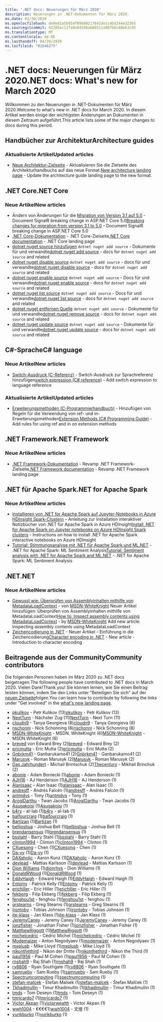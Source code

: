 ```yaml
---
title: '.NET docs: Neuerungen für März 2020'
description: Neuerungen in .NET-Dokumenten für März 2020.
ms.date: 03/30/2020
ms.openlocfilehash: de0e81a5b954f09b80217841de1c4bd244e32365
ms.sourcegitcommit: 62285ec11fa8e8424bab00511a90760c60e63c95
ms.translationtype: MT
ms.contentlocale: de-DE
ms.lasthandoff: 04/20/2020
ms.locfileid: "81646275"
---
```

# <a name="net-docs-whats-new-for-march-2020"></a><span data-ttu-id="7e6c3-103">.NET docs: Neuerungen für März 2020</span><span class="sxs-lookup"><span data-stu-id="7e6c3-103">.NET docs: What's new for March 2020</span></span>

<span data-ttu-id="7e6c3-104">Willkommen zu den Neuerungen in .NET-Dokumenten für März 2020.</span><span class="sxs-lookup"><span data-stu-id="7e6c3-104">Welcome to what's new in .NET docs for March 2020.</span></span> <span data-ttu-id="7e6c3-105">In diesem Artikel werden einige der wichtigsten Änderungen an Dokumenten in diesem Zeitraum aufgeführt.</span><span class="sxs-lookup"><span data-stu-id="7e6c3-105">This article lists some of the major changes to docs during this period.</span></span>

## <a name="architecture-guides"></a><span data-ttu-id="7e6c3-106">Handbücher zur Architektur</span><span class="sxs-lookup"><span data-stu-id="7e6c3-106">Architecture guides</span></span>

### <a name="updated-articles"></a><span data-ttu-id="7e6c3-107">Aktualisierte Artikel</span><span class="sxs-lookup"><span data-stu-id="7e6c3-107">Updated articles</span></span>

- <span data-ttu-id="7e6c3-108">[Neue Architektur-Zielseite](../architecture/index.yml) - Aktualisieren Sie die Zielseite des Architekturhandbuchs auf das neue Format.</span><span class="sxs-lookup"><span data-stu-id="7e6c3-108">[New architecture landing page](../architecture/index.yml) - Update the architecture guide landing page to the new format.</span></span>

## <a name="net-core"></a><span data-ttu-id="7e6c3-109">.NET Core</span><span class="sxs-lookup"><span data-stu-id="7e6c3-109">.NET Core</span></span>

### <a name="new-articles"></a><span data-ttu-id="7e6c3-110">Neue Artikel</span><span class="sxs-lookup"><span data-stu-id="7e6c3-110">New articles</span></span>

- <span data-ttu-id="7e6c3-111">Ändern von Änderungen für die [Migration von Version 3.1 auf 5.0](../core/compatibility/3.1-5.0.md) - Document SignalR breaking change in ASP.NET Core 5.0</span><span class="sxs-lookup"><span data-stu-id="7e6c3-111">[Breaking changes for migration from version 3.1 to 5.0](../core/compatibility/3.1-5.0.md) - Document SignalR breaking change in ASP.NET Core 5.0</span></span>
- <span data-ttu-id="7e6c3-112">[.NET Core-Dokumentation](../core/index.yml) - .NET Core-Zielseite</span><span class="sxs-lookup"><span data-stu-id="7e6c3-112">[.NET Core documentation](../core/index.yml) - .NET Core landing page</span></span>
- <span data-ttu-id="7e6c3-113">[dotnet nuget source hinzufügen](../core/tools/dotnet-nuget-add-source.md) `dotnet nuget add source` - Dokumente für und verwandte</span><span class="sxs-lookup"><span data-stu-id="7e6c3-113">[dotnet nuget add source](../core/tools/dotnet-nuget-add-source.md) - docs for `dotnet nuget add source` and related</span></span>
- <span data-ttu-id="7e6c3-114">[dotnet nuget disable source](../core/tools/dotnet-nuget-disable-source.md) `dotnet nuget add source` - docs für und verwandte</span><span class="sxs-lookup"><span data-stu-id="7e6c3-114">[dotnet nuget disable source](../core/tools/dotnet-nuget-disable-source.md) - docs for `dotnet nuget add source` and related</span></span>
- <span data-ttu-id="7e6c3-115">[dotnet nuget enable source](../core/tools/dotnet-nuget-enable-source.md) `dotnet nuget add source` - Docs für und verwandte</span><span class="sxs-lookup"><span data-stu-id="7e6c3-115">[dotnet nuget enable source](../core/tools/dotnet-nuget-enable-source.md) - docs for `dotnet nuget add source` and related</span></span>
- <span data-ttu-id="7e6c3-116">[dotnet nuget list source](../core/tools/dotnet-nuget-list-source.md) `dotnet nuget add source` - Docs für und verwandte</span><span class="sxs-lookup"><span data-stu-id="7e6c3-116">[dotnet nuget list source](../core/tools/dotnet-nuget-list-source.md) - docs for `dotnet nuget add source` and related</span></span>
- <span data-ttu-id="7e6c3-117">[dotnet nuget entfernen Quelle](../core/tools/dotnet-nuget-remove-source.md) `dotnet nuget add source` - Dokumente für und verwandte</span><span class="sxs-lookup"><span data-stu-id="7e6c3-117">[dotnet nuget remove source](../core/tools/dotnet-nuget-remove-source.md) - docs for `dotnet nuget add source` and related</span></span>
- <span data-ttu-id="7e6c3-118">[dotnet nuget update source](../core/tools/dotnet-nuget-update-source.md) `dotnet nuget add source` - Dokumente für und verwandte</span><span class="sxs-lookup"><span data-stu-id="7e6c3-118">[dotnet nuget update source](../core/tools/dotnet-nuget-update-source.md) - docs for `dotnet nuget add source` and related</span></span>

## <a name="c-language"></a><span data-ttu-id="7e6c3-119">C#-Sprache</span><span class="sxs-lookup"><span data-stu-id="7e6c3-119">C# language</span></span>

### <a name="new-articles"></a><span data-ttu-id="7e6c3-120">Neue Artikel</span><span class="sxs-lookup"><span data-stu-id="7e6c3-120">New articles</span></span>

- <span data-ttu-id="7e6c3-121">[Switch-Ausdruck (C-Referenz)](../csharp/language-reference/operators/switch-expression.md) - Switch-Ausdruck zur Sprachreferenz hinzufügen</span><span class="sxs-lookup"><span data-stu-id="7e6c3-121">[switch expression (C# reference)](../csharp/language-reference/operators/switch-expression.md) - Add switch expression to language reference</span></span>

### <a name="updated-articles"></a><span data-ttu-id="7e6c3-122">Aktualisierte Artikel</span><span class="sxs-lookup"><span data-stu-id="7e6c3-122">Updated articles</span></span>

- <span data-ttu-id="7e6c3-123">[Erweiterungsmethoden (C-Programmierhandbuch)](../csharp/programming-guide/classes-and-structs/extension-methods.md) - Hinzufügen von Regeln für die Verwendung von ref- und in-Erweiterungsmethoden</span><span class="sxs-lookup"><span data-stu-id="7e6c3-123">[Extension Methods (C# Programming Guide)](../csharp/programming-guide/classes-and-structs/extension-methods.md) - Add rules for using ref and in on extension methods</span></span>

## <a name="net-framework"></a><span data-ttu-id="7e6c3-124">.NET Framework</span><span class="sxs-lookup"><span data-stu-id="7e6c3-124">.NET Framework</span></span>

### <a name="new-articles"></a><span data-ttu-id="7e6c3-125">Neue Artikel</span><span class="sxs-lookup"><span data-stu-id="7e6c3-125">New articles</span></span>

- <span data-ttu-id="7e6c3-126">[.NET Framework-Dokumentation](../framework/index.yml) - Revamp .NET Framework-Zielseite</span><span class="sxs-lookup"><span data-stu-id="7e6c3-126">[.NET Framework documentation](../framework/index.yml) - Revamp .NET Framework landing page</span></span>

## <a name="net-for-apache-spark"></a><span data-ttu-id="7e6c3-127">.NET für Apache Spark</span><span class="sxs-lookup"><span data-stu-id="7e6c3-127">.NET for Apache Spark</span></span>

### <a name="new-articles"></a><span data-ttu-id="7e6c3-128">Neue Artikel</span><span class="sxs-lookup"><span data-stu-id="7e6c3-128">New articles</span></span>

- <span data-ttu-id="7e6c3-129">[Installieren von .NET for Apache Spark auf Jupyter-Notebooks in Azure HDInsight Spark-Clustern](../spark/how-to-guides/hdinsight-notebook-installation.md) – Anleitung zur Installation interaktiver Notizbücher von .NET für Apache Spark in Azure HDInsight</span><span class="sxs-lookup"><span data-stu-id="7e6c3-129">[Install .NET for Apache Spark on Jupyter notebooks on Azure HDInsight Spark clusters](../spark/how-to-guides/hdinsight-notebook-installation.md) - Instructions on how to install .NET for Apache Spark interactive notebooks on Azure HDInsight</span></span>
- <span data-ttu-id="7e6c3-130">[Tutorial: Stimmungsanalyse mit .NET für Apache Spark und ML.NET](../spark/tutorials/ml-sentiment-analysis.md) - .NET for Apache Spark: ML Sentiment Analysis</span><span class="sxs-lookup"><span data-stu-id="7e6c3-130">[Tutorial: Sentiment analysis with .NET for Apache Spark and ML.NET](../spark/tutorials/ml-sentiment-analysis.md) - .NET for Apache Spark: ML Sentiment Analysis</span></span>

## <a name="net"></a><span data-ttu-id="7e6c3-131">.NET</span><span class="sxs-lookup"><span data-stu-id="7e6c3-131">.NET</span></span>

### <a name="new-articles"></a><span data-ttu-id="7e6c3-132">Neue Artikel</span><span class="sxs-lookup"><span data-stu-id="7e6c3-132">New articles</span></span>

- <span data-ttu-id="7e6c3-133">[Gewusst wie: Überprüfen von Assemblyinhalten mithilfe von MetadataLoadContext](../standard/assembly/inspect-contents-using-metadataloadcontext.md) - von [MSDN-WhiteKnight](https://github.com/MSDN-WhiteKnight) Neuer Artikel hinzufügen: Überprüfen von Assemblyinhalten mithilfe von MetadataLoadContext</span><span class="sxs-lookup"><span data-stu-id="7e6c3-133">[How to: Inspect assembly contents using MetadataLoadContext](../standard/assembly/inspect-contents-using-metadataloadcontext.md) - by [MSDN-WhiteKnight](https://github.com/MSDN-WhiteKnight) Add new article: Inspecting assembly contents using MetadataLoadContext</span></span>
- <span data-ttu-id="7e6c3-134">[Zeichencodierung in .NET](../standard/base-types/character-encoding-introduction.md) - Neuer Artikel - Einführung in die Zeichencodierung</span><span class="sxs-lookup"><span data-stu-id="7e6c3-134">[Character encoding in .NET](../standard/base-types/character-encoding-introduction.md) - New article - Introduction to character encoding</span></span>

## <a name="community-contributors"></a><span data-ttu-id="7e6c3-135">Beitragende aus der Community</span><span class="sxs-lookup"><span data-stu-id="7e6c3-135">Community contributors</span></span>

<span data-ttu-id="7e6c3-136">Die folgenden Personen haben im März 2020 zu .NET docs beigetragen.</span><span class="sxs-lookup"><span data-stu-id="7e6c3-136">The following people have contributed to .NET docs in March 2020.</span></span> <span data-ttu-id="7e6c3-137">Vielen Dank!</span><span class="sxs-lookup"><span data-stu-id="7e6c3-137">Thank you!</span></span> <span data-ttu-id="7e6c3-138">Sie können lernen, wie Sie einen Beitrag leisten können, indem Sie den Links unter "Beteiligen Sie sich" auf der [neuen Zielseite](index.yml)folgen.</span><span class="sxs-lookup"><span data-stu-id="7e6c3-138">You can learn how to contribute by following the links under "Get involved" in the [what's new landing page](index.yml).</span></span>

- <span data-ttu-id="7e6c3-139">[pkulikov](https://github.com/pkulikov) - Petr Kulikov (13)</span><span class="sxs-lookup"><span data-stu-id="7e6c3-139">[pkulikov](https://github.com/pkulikov) - Petr Kulikov (13)</span></span>
- <span data-ttu-id="7e6c3-140">[NextTurn](https://github.com/NextTurn) - Nächster Zug (11)</span><span class="sxs-lookup"><span data-stu-id="7e6c3-140">[NextTurn](https://github.com/NextTurn) - Next Turn (11)</span></span>
- <span data-ttu-id="7e6c3-141">[cloudn9](https://github.com/cloudn9) - Tanya Georgieva (8)</span><span class="sxs-lookup"><span data-stu-id="7e6c3-141">[cloudn9](https://github.com/cloudn9) - Tanya Georgieva (8)</span></span>
- <span data-ttu-id="7e6c3-142">[nschonni](https://github.com/nschonni) - Nick Schonning (8)</span><span class="sxs-lookup"><span data-stu-id="7e6c3-142">[nschonni](https://github.com/nschonni) - Nick Schonning (8)</span></span>
- <span data-ttu-id="7e6c3-143">[MSDN-WhiteKnight](https://github.com/MSDN-WhiteKnight) - MSDN. WhiteKnight (6)</span><span class="sxs-lookup"><span data-stu-id="7e6c3-143">[MSDN-WhiteKnight](https://github.com/MSDN-WhiteKnight) - MSDN.WhiteKnight (6)</span></span>
- <span data-ttu-id="7e6c3-144">[breyed](https://github.com/breyed) von Edward Brey (2)</span><span class="sxs-lookup"><span data-stu-id="7e6c3-144">[breyed](https://github.com/breyed) - Edward Brey (2)</span></span>
- <span data-ttu-id="7e6c3-145">[ericmutta](https://github.com/ericmutta) - Eric Mutta (2)</span><span class="sxs-lookup"><span data-stu-id="7e6c3-145">[ericmutta](https://github.com/ericmutta) - Eric Mutta (2)</span></span>
- <span data-ttu-id="7e6c3-146">[Gnbrkm41](https://github.com/Gnbrkm41) - Ganbarukamo41 (2)</span><span class="sxs-lookup"><span data-stu-id="7e6c3-146">[Gnbrkm41](https://github.com/Gnbrkm41) - Ganbarukamo41 (2)</span></span>
- <span data-ttu-id="7e6c3-147">[Marusyk](https://github.com/Marusyk) - Roman Marusyk (2)</span><span class="sxs-lookup"><span data-stu-id="7e6c3-147">[Marusyk](https://github.com/Marusyk) - Roman Marusyk (2)</span></span>
- <span data-ttu-id="7e6c3-148">[Das Jahrhundert](https://github.com/Thecentury) - Michail Brintschuk (2)</span><span class="sxs-lookup"><span data-stu-id="7e6c3-148">[Thecentury](https://github.com/Thecentury) - Mikhail Brinchuk (2)</span></span>
- <span data-ttu-id="7e6c3-149">[abonie](https://github.com/abonie) - Adam Boniecki (1)</span><span class="sxs-lookup"><span data-stu-id="7e6c3-149">[abonie](https://github.com/abonie) - Adam Boniecki (1)</span></span>
- <span data-ttu-id="7e6c3-150">[AJH16](https://github.com/AJH16) - AJ Henderson (1)</span><span class="sxs-lookup"><span data-stu-id="7e6c3-150">[AJH16](https://github.com/AJH16) - AJ Henderson (1)</span></span>
- <span data-ttu-id="7e6c3-151">[Alanisaac](https://github.com/alanisaac) – Alan Isaac (1)</span><span class="sxs-lookup"><span data-stu-id="7e6c3-151">[alanisaac](https://github.com/alanisaac) - Alan Isaac (1)</span></span>
- <span data-ttu-id="7e6c3-152">[andresff](https://github.com/andresff) - Andrés Falcén (1)</span><span class="sxs-lookup"><span data-stu-id="7e6c3-152">[andresff](https://github.com/andresff) - Andrés Falcón (1)</span></span>
- <span data-ttu-id="7e6c3-153">[antmdvs](https://github.com/antmdvs) - Tony (1)</span><span class="sxs-lookup"><span data-stu-id="7e6c3-153">[antmdvs](https://github.com/antmdvs) - Tony (1)</span></span>
- <span data-ttu-id="7e6c3-154">[AroglDarthu](https://github.com/AroglDarthu) - Twan Jacobs (1)</span><span class="sxs-lookup"><span data-stu-id="7e6c3-154">[AroglDarthu](https://github.com/AroglDarthu) - Twan Jacobs (1)</span></span>
- <span data-ttu-id="7e6c3-155">[Asugakoisi](https://github.com/Asugakoisi) (1)</span><span class="sxs-lookup"><span data-stu-id="7e6c3-155">[Asugakoisi](https://github.com/Asugakoisi) (1)</span></span>
- <span data-ttu-id="7e6c3-156">[b4ry](https://github.com/b4ry) - aI-Iab (1)</span><span class="sxs-lookup"><span data-stu-id="7e6c3-156">[b4ry](https://github.com/b4ry) - aI-Iab (1)</span></span>
- <span data-ttu-id="7e6c3-157">[balfourcraig](https://github.com/balfourcraig) (1)</span><span class="sxs-lookup"><span data-stu-id="7e6c3-157">[balfourcraig](https://github.com/balfourcraig) (1)</span></span>
- <span data-ttu-id="7e6c3-158">[Bartizan](https://github.com/Bartizan) (1)</span><span class="sxs-lookup"><span data-stu-id="7e6c3-158">[Bartizan](https://github.com/Bartizan) (1)</span></span>
- <span data-ttu-id="7e6c3-159">[belljoshua](https://github.com/belljoshua) - Joshua Bell (1)</span><span class="sxs-lookup"><span data-stu-id="7e6c3-159">[belljoshua](https://github.com/belljoshua) - Joshua Bell (1)</span></span>
- <span data-ttu-id="7e6c3-160">[brendansensus](https://github.com/brendansensus) (1)</span><span class="sxs-lookup"><span data-stu-id="7e6c3-160">[brendansensus](https://github.com/brendansensus) (1)</span></span>
- <span data-ttu-id="7e6c3-161">[bsstahl](https://github.com/bsstahl) - Barry Stahl (1)</span><span class="sxs-lookup"><span data-stu-id="7e6c3-161">[bsstahl](https://github.com/bsstahl) - Barry Stahl (1)</span></span>
- <span data-ttu-id="7e6c3-162">[clinton1994](https://github.com/clinton1994) - Clinton (1)</span><span class="sxs-lookup"><span data-stu-id="7e6c3-162">[clinton1994](https://github.com/clinton1994) - Clinton (1)</span></span>
- <span data-ttu-id="7e6c3-163">[CXuesong](https://github.com/CXuesong) - Chen (1)</span><span class="sxs-lookup"><span data-stu-id="7e6c3-163">[CXuesong](https://github.com/CXuesong) - Chen (1)</span></span>
- <span data-ttu-id="7e6c3-164">[Da-vy](https://github.com/Da-vy) (1)</span><span class="sxs-lookup"><span data-stu-id="7e6c3-164">[Da-vy](https://github.com/Da-vy) (1)</span></span>
- <span data-ttu-id="7e6c3-165">[DAXaholic](https://github.com/DAXaholic) - Aaron Kunz (1)</span><span class="sxs-lookup"><span data-stu-id="7e6c3-165">[DAXaholic](https://github.com/DAXaholic) - Aaron Kunz (1)</span></span>
- <span data-ttu-id="7e6c3-166">[devlead](https://github.com/devlead) - Mattias Karlsson (1)</span><span class="sxs-lookup"><span data-stu-id="7e6c3-166">[devlead](https://github.com/devlead) - Mattias Karlsson (1)</span></span>
- <span data-ttu-id="7e6c3-167">[Dion Williams](https://github.com/dionrhys) (1)</span><span class="sxs-lookup"><span data-stu-id="7e6c3-167">[dionrhys](https://github.com/dionrhys) - Dion Williams (1)</span></span>
- <span data-ttu-id="7e6c3-168">[DonaldRWood](https://github.com/DonaldRWood) (1)</span><span class="sxs-lookup"><span data-stu-id="7e6c3-168">[DonaldRWood](https://github.com/DonaldRWood) (1)</span></span>
- <span data-ttu-id="7e6c3-169">[EddyHaigh](https://github.com/EddyHaigh) - Edward Haigh (1)</span><span class="sxs-lookup"><span data-stu-id="7e6c3-169">[EddyHaigh](https://github.com/EddyHaigh) - Edward Haigh (1)</span></span>
- <span data-ttu-id="7e6c3-170">[Entomy](https://github.com/Entomy) - Patrick Kelly (1)</span><span class="sxs-lookup"><span data-stu-id="7e6c3-170">[Entomy](https://github.com/Entomy) - Patrick Kelly (1)</span></span>
- <span data-ttu-id="7e6c3-171">[erichiller](https://github.com/erichiller) - Eric Hiller (1)</span><span class="sxs-lookup"><span data-stu-id="7e6c3-171">[erichiller](https://github.com/erichiller) - Eric Hiller (1)</span></span>
- <span data-ttu-id="7e6c3-172">[fekberg](https://github.com/fekberg) - Filip Ekberg (1)</span><span class="sxs-lookup"><span data-stu-id="7e6c3-172">[fekberg](https://github.com/fekberg) - Filip Ekberg (1)</span></span>
- <span data-ttu-id="7e6c3-173">[fenghou1st](https://github.com/fenghou1st) - fenghou (1)</span><span class="sxs-lookup"><span data-stu-id="7e6c3-173">[fenghou1st](https://github.com/fenghou1st) - fenghou (1)</span></span>
- <span data-ttu-id="7e6c3-174">[grstearns](https://github.com/grstearns) - Greg Stearns (1)</span><span class="sxs-lookup"><span data-stu-id="7e6c3-174">[grstearns](https://github.com/grstearns) - Greg Stearns (1)</span></span>
- <span data-ttu-id="7e6c3-175">[Irontoby](https://github.com/irontoby) - Tobias Johnson (1)</span><span class="sxs-lookup"><span data-stu-id="7e6c3-175">[irontoby](https://github.com/irontoby) - Tobias Johnson (1)</span></span>
- <span data-ttu-id="7e6c3-176">[ite-klass](https://github.com/ite-klass) - Jan Klass (1)</span><span class="sxs-lookup"><span data-stu-id="7e6c3-176">[ite-klass](https://github.com/ite-klass) - Jan Klass (1)</span></span>
- <span data-ttu-id="7e6c3-177">[JeremyCaney](https://github.com/JeremyCaney) - Jeremy Caney (1)</span><span class="sxs-lookup"><span data-stu-id="7e6c3-177">[JeremyCaney](https://github.com/JeremyCaney) - Jeremy Caney (1)</span></span>
- <span data-ttu-id="7e6c3-178">[jonzfisher](https://github.com/jonzfisher) - Jonathan Fisher (1)</span><span class="sxs-lookup"><span data-stu-id="7e6c3-178">[jonzfisher](https://github.com/jonzfisher) - Jonathan Fisher (1)</span></span>
- <span data-ttu-id="7e6c3-179">[MatthewRiggott](https://github.com/MatthewRiggott) (1)</span><span class="sxs-lookup"><span data-stu-id="7e6c3-179">[MatthewRiggott](https://github.com/MatthewRiggott) (1)</span></span>
- <span data-ttu-id="7e6c3-180">[michelcedric](https://github.com/michelcedric) - Cédric Michel (1)</span><span class="sxs-lookup"><span data-stu-id="7e6c3-180">[michelcedric](https://github.com/michelcedric) - Cédric Michel (1)</span></span>
- <span data-ttu-id="7e6c3-181">[Modemaizer](https://github.com/modemaizer) - Anton Negodyaev (1)</span><span class="sxs-lookup"><span data-stu-id="7e6c3-181">[modemaizer](https://github.com/modemaizer) - Anton Negodyaev (1)</span></span>
- <span data-ttu-id="7e6c3-182">[mxplusb](https://github.com/mxplusb) - Mike Lloyd (1)</span><span class="sxs-lookup"><span data-stu-id="7e6c3-182">[mxplusb](https://github.com/mxplusb) - Mike Lloyd (1)</span></span>
- <span data-ttu-id="7e6c3-183">[nikonthethird](https://github.com/nikonthethird) - Nikon der Dritte (1)</span><span class="sxs-lookup"><span data-stu-id="7e6c3-183">[nikonthethird](https://github.com/nikonthethird) - Nikon the Third (1)</span></span>
- <span data-ttu-id="7e6c3-184">[paul1956](https://github.com/paul1956) - Paul M Cohen (1)</span><span class="sxs-lookup"><span data-stu-id="7e6c3-184">[paul1956](https://github.com/paul1956) - Paul M Cohen (1)</span></span>
- <span data-ttu-id="7e6c3-185">[rnshah9](https://github.com/rnshah9) - Raj Shah (1)</span><span class="sxs-lookup"><span data-stu-id="7e6c3-185">[rnshah9](https://github.com/rnshah9) - Raj Shah (1)</span></span>
- <span data-ttu-id="7e6c3-186">[ry8806](https://github.com/ry8806) - Ryan Southgate (1)</span><span class="sxs-lookup"><span data-stu-id="7e6c3-186">[ry8806](https://github.com/ry8806) - Ryan Southgate (1)</span></span>
- <span data-ttu-id="7e6c3-187">[samrueby](https://github.com/samrueby) - Sam Rueby (1)</span><span class="sxs-lookup"><span data-stu-id="7e6c3-187">[samrueby](https://github.com/samrueby) - Sam Rueby (1)</span></span>
- <span data-ttu-id="7e6c3-188">[Spectrumcomputing](https://github.com/spectrumcomputing) (1)</span><span class="sxs-lookup"><span data-stu-id="7e6c3-188">[spectrumcomputing](https://github.com/spectrumcomputing) (1)</span></span>
- <span data-ttu-id="7e6c3-189">[stefan-malcek](https://github.com/stefan-malcek) - Etefan Malsek (1)</span><span class="sxs-lookup"><span data-stu-id="7e6c3-189">[stefan-malcek](https://github.com/stefan-malcek) - Štefan Malček (1)</span></span>
- <span data-ttu-id="7e6c3-190">[Tkhadimullin](https://github.com/tkhadimullin) - Timur Khadimullin (1)</span><span class="sxs-lookup"><span data-stu-id="7e6c3-190">[tkhadimullin](https://github.com/tkhadimullin) - Timur Khadimullin (1)</span></span>
- <span data-ttu-id="7e6c3-191">[tmds](https://github.com/tmds) - Tom Deseyn (1)</span><span class="sxs-lookup"><span data-stu-id="7e6c3-191">[tmds](https://github.com/tmds) - Tom Deseyn (1)</span></span>
- <span data-ttu-id="7e6c3-192">[tmricardo7](https://github.com/tmricardo7) (1)</span><span class="sxs-lookup"><span data-stu-id="7e6c3-192">[tmricardo7](https://github.com/tmricardo7) (1)</span></span>
- <span data-ttu-id="7e6c3-193">[Victor Akpan](https://github.com/victorwealth) (1)</span><span class="sxs-lookup"><span data-stu-id="7e6c3-193">[victorwealth](https://github.com/victorwealth) - Victor Akpan (1)</span></span>
- <span data-ttu-id="7e6c3-194">[wwh1004](https://github.com/wwh1004) - €€€€1)</span><span class="sxs-lookup"><span data-stu-id="7e6c3-194">[wwh1004](https://github.com/wwh1004) - 文煌 (1)</span></span>
- <span data-ttu-id="7e6c3-195">[yurikburko](https://github.com/yurikburko) (1)</span><span class="sxs-lookup"><span data-stu-id="7e6c3-195">[yurikburko](https://github.com/yurikburko) (1)</span></span>
